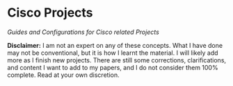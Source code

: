 # Cisco Projects
*Guides and Configurations for Cisco related Projects*


**Disclaimer:**
I am not an expert on any of these concepts. What I have done may not be conventional, but it is how I learnt the material. I will likely add more as I finish new projects. There are still some corrections, clarifications, and content I want to add to my papers, and I do not consider them 100% complete. Read at your own discretion. 
